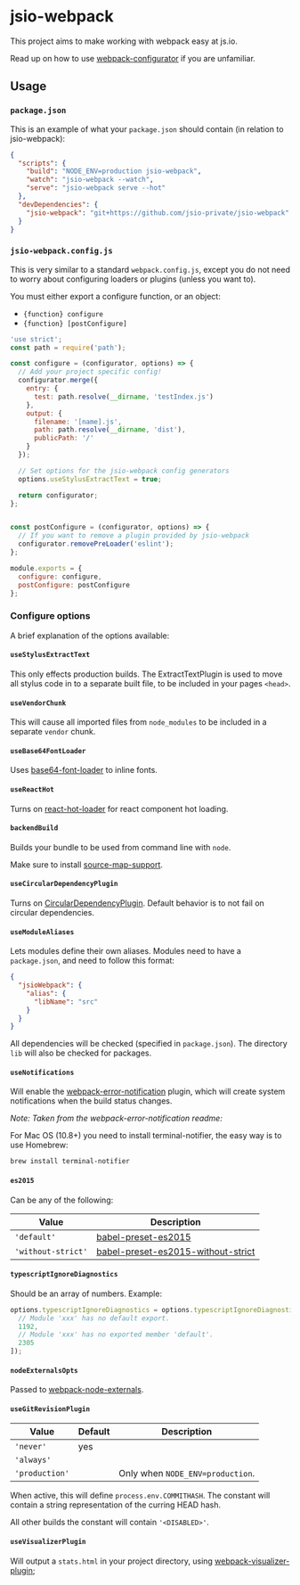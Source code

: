 # jsio-webpack

This project aims to make working with webpack easy at js.io.

Read up on how to use [webpack-configurator](https://www.npmjs.com/package/webpack-configurator) if you are unfamiliar.



## Usage


### `package.json`

This is an example of what your `package.json` should contain (in relation to jsio-webpack):

```json
{
  "scripts": {
    "build": "NODE_ENV=production jsio-webpack",
    "watch": "jsio-webpack --watch",
    "serve": "jsio-webpack serve --hot"
  },
  "devDependencies": {
    "jsio-webpack": "git+https://github.com/jsio-private/jsio-webpack"
  }
}
```


### `jsio-webpack.config.js`

This is very similar to a standard `webpack.config.js`, except you do not need to worry about configuring loaders or plugins (unless you want to).

You must either export a configure function, or an object:

- `{function} configure`
- `{function} [postConfigure]`


```js
'use strict';
const path = require('path');

const configure = (configurator, options) => {
  // Add your project specific config!
  configurator.merge({
    entry: {
      test: path.resolve(__dirname, 'testIndex.js')
    },
    output: {
      filename: '[name].js',
      path: path.resolve(__dirname, 'dist'),
      publicPath: '/'
    }
  });

  // Set options for the jsio-webpack config generators
  options.useStylusExtractText = true;

  return configurator;
};


const postConfigure = (configurator, options) => {
  // If you want to remove a plugin provided by jsio-webpack
  configurator.removePreLoader('eslint');
};

module.exports = {
  configure: configure,
  postConfigure: postConfigure
};
```


### Configure options

A brief explanation of the options available:


#### `useStylusExtractText`

This only effects production builds.  The ExtractTextPlugin is used to move all stylus code in to a separate built file, to be included in your pages `<head>`.


#### `useVendorChunk`

This will cause all imported files from `node_modules` to be included in a separate `vendor` chunk.


#### `useBase64FontLoader`

Uses [base64-font-loader](https://www.npmjs.com/package/base64-font-loader) to inline fonts.


#### `useReactHot`

Turns on [react-hot-loader](https://github.com/gaearon/react-hot-loader) for react component hot loading.


#### `backendBuild`

Builds your bundle to be used from command line with `node`.

Make sure to install [source-map-support](https://github.com/evanw/node-source-map-support).


#### `useCircularDependencyPlugin`

Turns on [CircularDependencyPlugin](https://github.com/aackerman/circular-dependency-plugin).  Default behavior is to not fail on circular dependencies.


#### `useModuleAliases`

Lets modules define their own aliases.  Modules need to have a `package.json`, and need to follow this format:

```json
{
  "jsioWebpack": {
    "alias": {
      "libName": "src"
    }
  }
}
```

All dependencies will be checked (specified in `package.json`).  The directory `lib` will also be checked for packages.


#### `useNotifications`

Will enable the [webpack-error-notification](https://www.npmjs.com/package/webpack-error-notification) plugin, which will create system notifications when the build status changes.

_Note: Taken from the webpack-error-notification readme:_

For Mac OS (10.8+) you need to install terminal-notifier, the easy way is to use Homebrew:

```bash
brew install terminal-notifier
```


#### `es2015`

Can be any of the following:

| Value | Description |
| ---- | ---- |
| `'default'` | [babel-preset-es2015](https://www.npmjs.com/package/babel-preset-es2015) |
| `'without-strict'` | [babel-preset-es2015-without-strict](https://www.npmjs.com/package/babel-preset-es2015-without-strict) |



#### `typescriptIgnoreDiagnostics`

Should be an array of numbers. Example:

``` js
options.typescriptIgnoreDiagnostics = options.typescriptIgnoreDiagnostics.concat([
  // Module 'xxx' has no default export.
  1192,
  // Module 'xxx' has no exported member 'default'.
  2305
]);
```


#### `nodeExternalsOpts`

Passed to [webpack-node-externals](https://www.npmjs.com/package/webpack-node-externals#configuration).


#### `useGitRevisionPlugin`

| Value | Default | Description |
| ---- | ---- | ---- |
| `'never'` | yes |  |
| `'always'` |  |  |
| `'production'` |  | Only when `NODE_ENV=production`. |

When active, this will define `process.env.COMMITHASH`.  The constant will contain a string representation of the curring HEAD hash.

All other builds the constant will contain `'<DISABLED>'`.


#### `useVisualizerPlugin`

Will output a `stats.html` in your project directory, using [webpack-visualizer-plugin](https://www.npmjs.com/package/webpack-visualizer-plugin);

